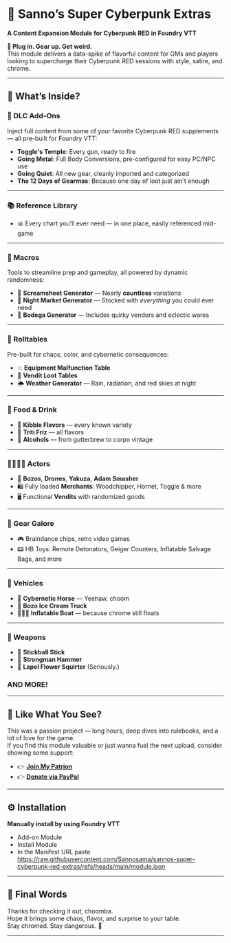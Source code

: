 # :night_with_stars: Sanno’s Super Cyberpunk Extras  
**A Content Expansion Module for Cyberpunk RED in Foundry VTT**

**:mechanical_arm: Plug in. Gear up. Get weird.**  
This module delivers a data-spike of flavorful content for GMs and players looking to supercharge their Cyberpunk RED sessions with style, satire, and chrome.

---

## :floppy_disk: What’s Inside?

### :jigsaw: DLC Add-Ons  
Inject full content from some of your favorite Cyberpunk RED supplements — all pre-built for Foundry VTT:

- **Toggle's Temple**: Every gun, ready to fire  
- **Going Metal**: Full Body Conversions, pre-configured for easy PC/NPC use  
- **Going Quiet**: All new gear, cleanly imported and categorized  
- **The 12 Days of Gearmas**: Because one day of loot just ain't enough

---

### :books: Reference Library  
- 📊 Every chart you'll ever need — in one place, easily referenced mid-game

---

### :brain: Macros  
Tools to streamline prep and gameplay, all powered by dynamic randomness:

- :newspaper: **Screamsheet Generator** — Nearly **countless** variations  
- :shopping_cart: **Night Market Generator** — Stocked with *everything* you could ever need  
- :beverage_box: **Bodega Generator** — Includes quirky vendors and eclectic wares

---

### :game_die: Rolltables  
Pre-built for chaos, color, and cybernetic consequences:

- :boom: **Equipment Malfunction Table**  
- :robot: **Vendit Loot Tables**  
- 🌦️ **Weather Generator** — Rain, radiation, and red skies at night

---

### :stew: Food & Drink  
- 🥣 **Kibble Flavors** — every known variety  
- 🥤 **Triti Friz** — all flavors  
- 🍺 **Alcohols** — from gutterbrew to corpo vintage

---

### 👨‍👩‍👧‍👦 Actors  
- 🤡 **Bozos**, **Drones**, **Yakuza**, **Adam Smasher**  
- 🛍️ Fully loaded **Merchants**: Woodchipper, Hornet, Toggle & more  
- 🖥 Functional **Vendits** with randomized goods

---

### 🎒 Gear Galore  
- :video_game: Braindance chips, retro video games  
- 📟 HB Toys: Remote Detonators, Geiger Counters, Inflatable Salvage Bags, and more

---

### :red_car: Vehicles  
- 🏇 **Cybernetic Horse** — Yeehaw, choom  
- 🚛 **Bozo Ice Cream Truck**  
- 🚣🏽‍♂️ **Inflatable Boat** — because chrome still floats

---

### :gun: Weapons  
- 🥍 **Stickball Stick**  
- 🔨 **Strongman Hammer**  
- 🌼 **Lapel Flower Squirter** (Seriously.)

### AND MORE!

---

## :sparkling_heart: Like What You See?

This was a passion project — long hours, deep dives into rulebooks, and a lot of love for the game.  
If you find this module valuable or just wanna fuel the next upload, consider showing some support:

- :point_right: [**Join My Patrion**](https://www.patreon.com/sannosama)
- :point_right: [**Donate via PayPal**](https://www.paypal.com/donate/?hosted_button_id=2CYARBA9SST8W)


---

## :gear: Installation

**Manually install by using Foundry VTT**
-  Add-on Module
- Install Module
- In the Manifest URL paste https://raw.githubusercontent.com/Sannosama/sannos-super-cyberpunk-red-extras/refs/heads/main/module.json

---

## :loudspeaker: Final Words

Thanks for checking it out, choomba.  
Hope it brings some chaos, flavor, and surprise to your table.  
Stay chromed. Stay dangerous. :mechanical_arm:

---
